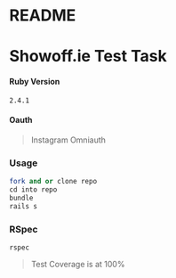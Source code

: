 # README

# Showoff.ie Test Task

#### Ruby Version

`2.4.1`

#### Oauth

>Instagram Omniauth

### Usage

```ruby
fork and or clone repo
cd into repo
bundle
rails s
```

### RSpec

`rspec`

>Test Coverage is at 100%

### 
